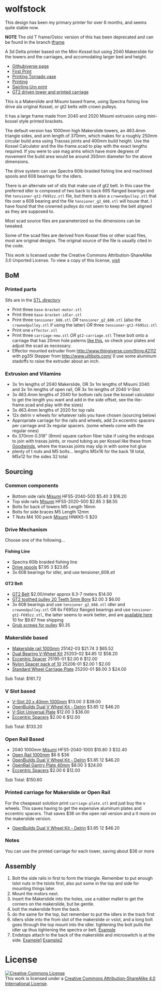 wolfstock
=========

This design has been my primary printer for over 6 months, and seems quite stable now.

__NOTE__ The old T frame/Ostoc version of this has been deprecated and can be found in the branch [tframe](https://github.com/wolfmanjm/wolfstock/tree/tframe)


A 3d Delta printer based on the Mini-Kossel but using 2040 Makerslide for the
towers and the carriages, and accomodating larger bed and height.

* [Githubiverse page](http://wolfmanjm.github.com/wolfstock)
* [First Print](http://www.youtube.com/watch?v=khotvR7Lyf4)
* [Printing Tornado vase](http://www.youtube.com/watch?v=ChUlHnQ6QRw)
* [Printing](http://youtu.be/xLpwUxT9Mxs)
* [Swirling Urn print](http://flic.kr/p/fC9EcJ)
* [GT2 driven tower and printed carriage](http://youtu.be/qPsmmmQ1G40)

This is a Makerslide and Misumi based frame, using Spectra fishing
line drive ala original Kossel, or gt2 belts with crown pulleys.

It has a large frame made from 2040 and 2020 Misumi extrusion using
mini-kossel style printed brackets.

The default version has 1000mm high Makerslide towers, an 463.4mm triangle
sides, and arm length of 370mm, which makes for a roughly 250mm circular build
area using Traxxas joints and 400mm build height. Use the Kossel Calculator
and the lite-frame.scad to play with the exact lengths required. If you were
to use mag arms which have more degrees of movement the build area would be
around 350mm diameter for the above dimensions.

The drive system can use Spectra 60lb braided fishing line and machined spools
and 608 bearings for the idlers.

There is an alternate set of stls that make use of gt2 belt. In this case the
preferred idler is composed of two back to back 695 flanged bearings and the
`tensioner-gt2-F695zz.stl` file, but there is also a `crownedpulley.stl` that fits
over a 608 bearing and the file `tensioner_g2_608.stl` will house that. I have
found that the crowned pulleys do not seem to keep the belt aligned as they
are supposed to.

Most scad source files are parameterized so the dimensions can be
tweaked.

Some of the scad files are derived from Kossel files or other scad files, most
are original designs. The original source of the file is usually cited in the
code.

This work is licensed under the Creative Commons
Attribution-ShareAlike 3.0 Unported License. To view a copy of this
license, [visit](http://creativecommons.org/licenses/by-sa/3.0/)


## BoM

### Printed parts
Stls are in the
[STL directory](https://github.com/wolfmanjm/wolfstock/tree/master/stl)

* Print three `base-bracket-motor.stl`
* Print three `base-bracket-idler.stl`
* Print three `tensioner_608.stl` *OR* `tensioner_g2_608.stl` (also the `crownedpulley.stl` if using the latter) *OR* three `tensioner-gt2-F695zz.stl`
* Print one `effector.stl`
* Print three `carriage-new.stl` *OR* `gt2-carriage.stl` These bolt onto a carriage that has
  20mm hole paterns
  [like this](https://www.inventables.com/technologies/standard-wheel-carriage-plate),
  so check your plates and adjust the scad as necessary.
* Effector mounted extruder from http://www.thingiverse.com/thing:42112 with pg35l Stepper from http://www.ultibots.com/ (I use some aluminum stadoffs to raise the extruder about an inch.

### Extrusion and Vitamins
* 3x 1m lengths of 2040 Makerslide, OR 3x 1m lengths of Misumi 2040 and
  3x 1m lengths of open rail, OR 3x 1m lengths of 2040 V-Slot
* 3x 463.4mm lengths of 2040 for bottom rails (use the kossel
  calculator to get the length you want and add in the side offset,
  see the lite-frame.scad and play with the sizes)
* 3x 463.4mm lengths of 2020 for top rails
* 12x delrin v wheels for whatever rails you have chosen (sourcing
  below)
* Appropriate carriage for the rails and wheels, add 2x eccentric
  spacers per carriage and 3x regular spacers. (some wheels come with
  the regular ones)
* 6x 370mm 0.318" (8mm) square carbon fiber tube if using the endcaps to join
  with traxas joints, or round tubing as per Kossel like these from
  [Goodwinds](http://goodwinds.com/20015.html), where the traxxas joints may slip in with some hot glue
* plenty of t nuts and M5 bolts...
  lengths M5x16 for the back 18 total, M5x12 for the sides 32 total


## Sourcing

### Common components

* Bottom side rails [Misumi][] HFS5-2040-500 $5.40 3 $16.20
* Top side rails  [Misumi][] HFS5-2020-500 $2.85 3 $8.55
* Bolts for back of towers M5 Length 16mm
* Bolts for side braces M5 Length 12mm
* T Nuts M4 100 pack  [Misumi][] HNKK5-5 $20

### Drive Mechanism

Choose one of the following...

#### Fishing Line
* Spectra 60lb braided fishing line
* [Drive spools](http://3d.grabercars.com/?product=filament-drive-reel-grooved-delrin-18mm-o-d-for-kossel) $7.95 3 $23.85
* 3x 608 bearings for idler, and use tensioner_608.stl

#### GT2 Belt
* [GT2 Belt](http://www.robotdigg.com/product/10/Open-Ended-6mm-Width-GT2-Belt) $2.00/meter approx 6.3-7 meters $14.00
* [GT2 toothed pulley 20 Teeth 5mm Bore](http://www.robotdigg.com/product/9/GT2-Pulley-20-Teeth-5mm-Bore) $2.00 3 $6.00
* 3x 608 bearings and use `tensioner_g2_608.stl` idler and `crownedpulley.stl` OR
  6x F695zz flanged bearings and use `tensioner-gt2-F695zz.stl`, the latter seems to work better, and are
  [available here](http://www.ebay.com/itm/180915657724) 10 for $9.67 free shipping
* [Grub screws for pulley](http://www.robotdigg.com/product/17/M3*4-Grub-Screw-PACK-SET-for-Timing-Pulleys) $0.35

### Makerslide based
* [Makerslide rail 1000mm](https://www.inventables.com/technologies/makerslide) 25142-03 $21.74 3 $65.52
* [Dual Bearing V-Wheel Kit](https://www.inventables.com/technologies/dual-bearing-v-wheel-kit) 25203-02 $4.85 12 $58.20
* [Eccentric Spacer](https://www.inventables.com/technologies/eccentric-spacer) 25195-01 $2.00 6 $12.00
* [Nylon Spacer pack of 10](https://www.inventables.com/technologies/nylon-natural-color-spacer) 25206-01 $2.00 1 $2.00
* [Standard Wheel Carriage Plate](https://www.inventables.com/technologies/standard-wheel-carriage-plate) 25200-01 $8.00 3 $24.00

Sub Total: $161.72

### V Slot based
* [V-Slot 20 x 40mm 1000mm](http://openbuildspartstore.com/v-slot-20-x-40mm/) $13.00 3 $39.00
* [OpenBuilds Dual V Wheel Kit - Delrin](http://openbuildspartstore.com/openbuilds-dual-v-wheel-kit-delrin/) $3.85 12 $46.20
* [V-Slot Universal Plate](http://openbuildspartstore.com/v-slot-universal-plate) $12.00 3 $36.00
* [Eccentric Spacers](http://openbuildspartstore.com/eccentric-spacers/) $2.00 6 $12.00

Sub Total: $133.20

### Open Rail Based
* 2040 1000mm  [Misumi][] HFS5-2040-1000 $10.80 3 $32.40
* [Open Rail 1000mm](http://openbuildspartstore.com/openrail-black-anodized/) $6 6 $36
* [OpenBuilds Dual V Wheel Kit - Delrin](http://openbuildspartstore.com/openbuilds-dual-v-wheel-kit-delrin/) $3.85 12 $46.20
* [OpenRail Gantry Plate 40mm](http://openbuildspartstore.com/openrail-gantry-plate-universal-mount) $8.00 3 $24.00
* [Eccentric Spacers](http://openbuildspartstore.com/eccentric-spacers/) $2.00 6 $12.00

Sub Total: $150.60

### Printed carriage for Makerslide or Open Rail
For the cheapeast solution print `carriage-plate.stl` and just buy the v wheels.
This saves having to get the expensive aluminum plates and eccentric spacers.
That saves $36 on the open rail version and a lt more on the makerslide version.

* [OpenBuilds Dual V Wheel Kit - Delrin](http://openbuildspartstore.com/openbuilds-dual-v-wheel-kit-delrin/) $3.85 12 $46.20


### Notes
You can use the printed carriage for each tower, saving about $36 or more


## Assembly

1. Bolt the side rails in first to form the triangle. Remember to put
enough tslot nuts in the tslots first, also put some in the top and
side for mounting things later.
2. Mount the motors next.
3. Insert the Makerslide into the holes, use a rubber mallet to get the corners on the makerslide, but be gentle.
4. bolt the makerslide from the back.
5. do the same for the top, but remember to put the idlers in the track first
6. Idlers slide into the from slot of the makerslide or vslot, and a long bolt goes through the top mount into the idler. tightening the bolt pulls the idler up thus tightening the spectra or belt. [Example](http://flic.kr/p/iu4RYS)
7. Endstops attach to the back of the makerslide and microswitch is at the side. [Example1](http://flic.kr/p/iu5h2U) [Example2](http://flic.kr/p/iu4MxD)


# License

<a rel="license" href="http://creativecommons.org/licenses/by-sa/4.0/"><img alt="Creative Commons License" style="border-width:0" src="http://i.creativecommons.org/l/by-sa/4.0/88x31.png" /></a><br />This work is licensed under a <a rel="license" href="http://creativecommons.org/licenses/by-sa/4.0/">Creative Commons Attribution-ShareAlike 4.0 International License</a>.

[Misumi]: http://www.misumi-ec.com "Misumi"
